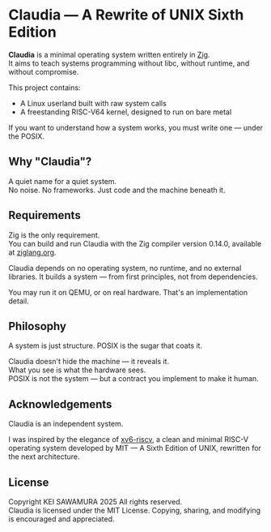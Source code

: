 # Claudia — A Rewrite of UNIX Sixth Edition
**Claudia** is a minimal operating system written entirely in [Zig](https://ziglang.org/).  
It aims to teach systems programming without libc, without runtime, and without compromise.

This project contains:

- A Linux userland built with raw system calls
- A freestanding RISC-V64 kernel, designed to run on bare metal

If you want to understand how a system works, you must write one — under the POSIX.

## Why "Claudia"?
A quiet name for a quiet system.  
No noise. No frameworks. Just code and the machine beneath it.

## Requirements
Zig is the only requirement.  
You can build and run Claudia with the Zig compiler version 0.14.0, available at [ziglang.org](https://ziglang.org/download/).

Claudia depends on no operating system, no runtime, and no external libraries.
It builds a system — from first principles, not from dependencies.

You may run it on QEMU, or on real hardware.
That's an implementation detail.

## Philosophy
A system is just structure. POSIX is the sugar that coats it.

Claudia doesn't hide the machine — it reveals it.  
What you see is what the hardware sees.  
POSIX is not the system — but a contract you implement to make it human.

## Acknowledgements
Claudia is an independent system.

I was inspired by the elegance of [xv6-riscv](https://pdos.csail.mit.edu/6.1810/2024/xv6.html), a clean and minimal RISC-V operating system developed by MIT — A Sixth Edition of UNIX, rewritten for the next architecture.

## License
Copyright KEI SAWAMURA 2025 All rights reserved.  
Claudia is licensed under the MIT License. Copying, sharing, and modifying is encouraged and appreciated.
